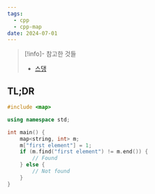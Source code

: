 ```yaml
---
tags:
  - cpp
  - cpp-map
date: 2024-07-01
---
```

> [!info]- 참고한 것들
> - [스댕](https://stackoverflow.com/a/1939971)

## TL;DR

```cpp
#include <map>

using namespace std;

int main() {
	map<string, int> m;
	m["first element"] = 1;
	if (m.find("first element") != m.end()) {
		// Found
	} else {
		// Not found
	}
}
```

